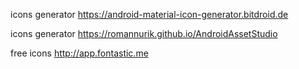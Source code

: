 icons generator
https://android-material-icon-generator.bitdroid.de

icons generator
https://romannurik.github.io/AndroidAssetStudio

free icons
http://app.fontastic.me

